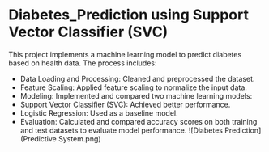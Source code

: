 # Diabetes_Prediction using Support Vector Classifier (SVC)
This project implements a machine learning model to predict diabetes based on health data. The process includes:

* Data Loading and Processing: Cleaned and preprocessed the dataset.
* Feature Scaling: Applied feature scaling to normalize the input data.
* Modeling: Implemented and compared two machine learning models:
* Support Vector Classifier (SVC): Achieved better performance.
* Logistic Regression: Used as a baseline model.
* Evaluation: Calculated and compared accuracy scores on both training and test datasets to evaluate model performance.
![Diabetes Prediction](Predictive System.png)
